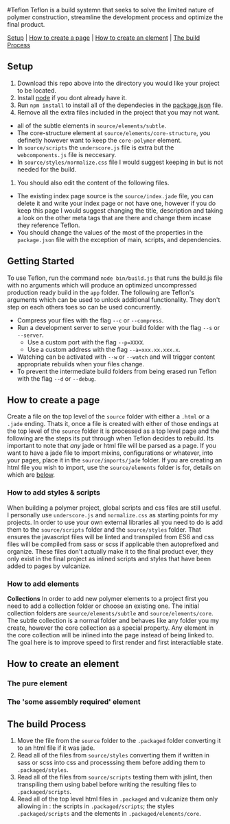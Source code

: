 #Teflon
Teflon is a build systemn that seeks to solve the limited nature of polymer construction, streamline the development process and optimize the final product.

[Setup](#setup) | [How to create a page](#how-to-create-a-page) | [How to create an element](#how-to-create-an-element) | [The build Process](#the-build-process)

## Setup
1. Download this repo above into the directory you would like your project to be located.
1. Install [node](https://nodejs.org/en/) if you dont already have it.
1. Run `npm install` to install all of the dependecies in the [package.json](https://github.com/HyphnKnight/Teflon/blob/master/package.json) file.
1. Remove all the extra files included in the project that you may not want.
  * all of the subtle elements in `source/elements/subtle`.
  * The core-structure element at `source/elements/core-structure`, you definetly however want to keep the `core-polymer` element.
  * In `source/scripts` the `underscore.js` file is extra but the `webcomponents.js` file is neccesary.
  * In `source/styles/normalize.css` file I would suggest keeping in but is not needed for the build.
1. You should also edit the content of the following files.
  * The existing index page source is the `source/index.jade` file, you can delete it and write your index page or not have one, however if you do keep this page I would suggest changing the title, description and taking a look on the other meta tags that are there and change them incase they reference Teflon.
  * You should change the values of the most of the properties in the `package.json` file with the exception of main, scripts, and dependencies.

## Getting Started
To use Teflon, run the command `node bin/build.js` that runs the build.js file with no arguments which will produce an optimized uncompressed production ready build in the `app` folder. The following are Teflon's arguments which can be used to unlock additional functionality. They don't step on each others toes so can be used concurrently.
* Compress your files with the flag `--c` or `--compress`.
* Run a development server to serve your build folder with the flag `--s` or `--server`.
  * Use a custom port with the flag `--p=XXXX`.
  * Use a custom address with the flag `--a=xxx.xx.xxx.x`.
* Watching can be activated with `--w` or `--watch` and will trigger content appropriate rebuilds when your files change.
* To prevent the intermediate build folders from being erased run Teflon with the flag `--d` or `--debug`.

## How to create a page
Create a file on the top level of the `source` folder with either a `.html` or a `.jade` ending. Thats it, once a file is created with either of those endings at the top level of the `source` folder it is processed as a top level page and the following are the steps its put through when Teflon decides to rebuild. Its important to note that *any* jade or html file will be parsed as a page. If you want to have a jade file to import mixins, configurations or whatever, into your pages, place it in the `source/imports/jade` folder. If you are creating an html file you wish to import, use the `source/elements` folder is for, details on which are [below](#how-to-add-elements).

### How to add styles & scripts
When building a polymer project, global scripts and css files are still useful. I personally use `underscore.js` and `normalize.css` as starting points for my projects. In order to use your own external libraries all you need to do is add them to the `source/scripts` folder and the `source/styles` folder. That ensures the javascript files will be linted and transpiled from ES6 and css files will be compiled from sass or scss if applicable then autoprefixed and organize. These files don't actually make it to the final product ever, they only exist in the final project as inlined scripts and styles that have been added to pages by vulcanize.

### How to add elements
**Collections** In order to add new polymer elements to a project first you need to add a collection folder or choose an existing one. The initial collection folders are `source/elements/subtle` and `source/elements/core`. The subtle collection is a normal folder and behaves like any folder you my create, however the core collection as a special property. Any element in the core collection will be inlined into the page instead of being linked to. The goal here is to improve speed to first render and first interactiable state.

## How to create an element

### The pure element

### The 'some assembly required' element

## The build Process
1. Move the file from the `source` folder to the `.packaged` folder converting it to an html file if it was jade.
1. Read all of the files from `source/styles` converting them if written in sass or scss into css and processsing them before adding them to `.packaged/styles`.
1. Read all of the files from `source/scripts` testing them with jslint, then transpiling them using babel before writing the resulting files to `.packaged/scripts`.
1. Read all of the top level html files in `.packaged` and vulcanize them only allowing in : the scripts in `.packaged/scripts`;  the styles `.packaged/scripts` and the elements in `.packaged/elements/core`.